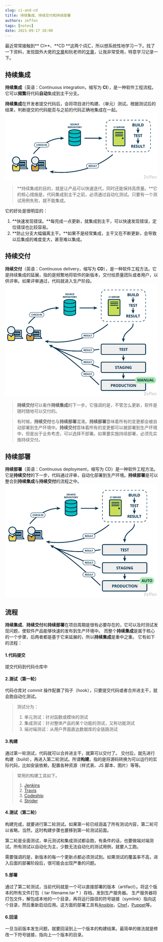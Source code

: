 ```yaml
---
slug: ci-and-cd
title: 持续集成、持续交付和持续部署
authors: zeffon
tags: [notes]
date: 2021-09-17 10:00
---
```


最近常常接触到** CI**、**CD **这两个词汇，所以想系统性地学习一下。找了一下资料，发现国外大佬的[文章](https://www.mindtheproduct.com/what-the-hell-are-ci-cd-and-devops-a-cheatsheet-for-the-rest-of-us/)和阮老师的[文章](https://www.ruanyifeng.com/blog/2015/09/continuous-integration.html)，让我非常受用，特意学习记录一下。

<!--truncate-->

## 持续集成

**持续集成**（英语：Continuous integration，缩写为 **CI**），是一种软件工程流程。它可以**频繁**将代码**自动**集成到主干分支。

**持续集成**在开发者提交代码后，会将项目进行构建、（单元）测试。根据测试后的结果，判断提交的代码能否与之前的代码正确地集成在一起。
![1.png](./img/09-17-01.png)

> **持续集成的目的，就是让产品可以快速迭代，同时还能保持高质量。**它的核心措施是，代码集成到主干之前，必须通过自动化测试。只要有一个测试用例失败，就不能集成。

它的好处是很明显的：

1. **快速发现错误。**每完成一点更新，就集成到主干，可以快速发现错误，定位错误也比较容易。
1. **防止分支大幅偏离主干。**如果不是经常集成，主干又在不断更新，会导致以后集成的难度变大，甚至难以集成。

## 持续交付

**持续交付**（英语：Continuous delivery，缩写为 **CD**），是一种软件工程方法。它是持续集成的延展，指的是频繁地将软件的新版本，交付给质量团队或者用户，以供评审。如果评审通过，代码就进入生产阶段。
![image.png](./img/09-17-02.png)

> **持续交付**可以看作**持续集成**的下一步。它强调的是，不管怎么更新，软件是随时随地可以交付的。

> 有时候，**持续交付**也与**持续部署**混淆。**持续部署**意味着所有的变更都会被自动部署到生产环境中。**持续交付**意味着所有的变更都可以被部署到生产环境中，但是出于业务考虑，可以选择不部署。如果要实施持续部署，必须先实施持续交付。

## 持续部署

**持续部署**（英语：Continuous deployment，缩写为 CD）是一种软件工程方法。它是**持续交付**的下一步，代码通过评审，自动化部署到生产环境。**持续部署**是可以整合到**持续集成**与**持续交付**的流程之中。
![image.png](./img/09-17-03.png)

## 流程

**持续集成**、**持续交付**和**持续部署**在项目周期是很有必要存在的，它可以及时测试发现问题，使软件产品能够快速的发布到生产环境中。
而整个**持续集成**是属于核心的一个步骤，后两者都是基于它来延展的，所以**持续集成**是重中之重。
它有如下的流程：

#### 1.代码提交

提交代码到代码仓库中

#### 2.测试（第一轮）

代码仓库对 commit 操作配置了钩子（hook），只要提交代码或者合并进主干，就会跑自动化测试。

> 测试分为：
>
> 1. 单元测试：针对函数或模块的测试
> 1. 集成测试：针对整体产品的某个功能的测试，又称功能测试
> 1. 端对端测试：从用户界面直达数据库的全链路测试

#### 3.构建

通过第一轮测试，代码就可以合并进主干，就算可以交付了。
交付后，就先进行构建（build），再进入第二轮测试。所谓**构建**，指的是将源码转换为可以运行的实际代码，比如安装依赖，配置各种资源（样式表、JS 脚本、图片）等等。

> 常用的构建工具如下。
>
> 1. [Jenkins](https://jenkins-ci.org/)
> 1. [Travis](https://travis-ci.com/)
> 1. [Codeship](https://www.codeship.io/)
> 1. [Strider](http://stridercd.com/)

#### 4.测试（第二轮）

构建完成，就要进行第二轮测试。如果第一轮已经涵盖了所有测试内容，第二轮可以省略，当然，这时构建步骤也要移到第一轮测试前面。

第二轮是全面测试，单元测试和集成测试都会跑，有条件的话，也要做端对端测试。所有测试以自动化为主，少数无法自动化的测试用例，就要人工跑。

需要强调的是，新版本的每一个更新点都必须测试到。如果测试的覆盖率不高，进入后面的部署阶段后，很可能会出现严重的问题。

#### 5.部署

通过了第二轮测试，当前代码就是一个可以直接部署的版本（artifact）。将这个版本的所有文件打包（ tar filename.tar \* ）存档，发到生产服务器。
生产服务器将打包文件，解包成本地的一个目录，再将运行路径的符号链接（symlink）指向这个目录，然后重新启动应用。这方面的部署工具有[Ansible](https://www.ansible.com/)，[Chef](https://www.chef.io/chef/)，[Puppet](https://puppetlabs.com/)等。

#### 6.回滚

一旦当前版本发生问题，就要回滚到上一个版本的构建结果。最简单的做法就是修改一下符号链接，指向上一个版本的目录。
